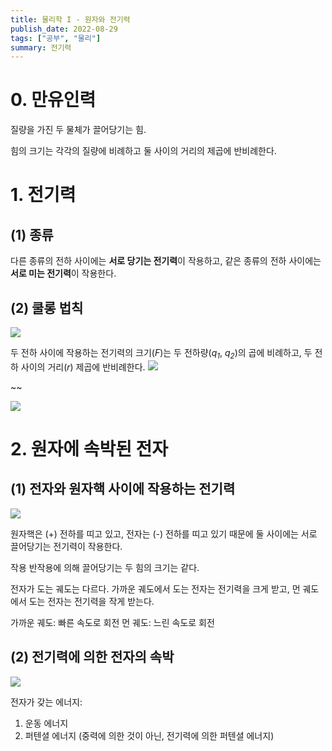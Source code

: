 ```yaml
---
title: 물리학 I - 원자와 전기력
publish_date: 2022-08-29
tags: ["공부", "물리"]
summary: 전기력
---
```



# 0. 만유인력
질량을 가진 두 물체가 끌어당기는 힘.

힘의 크기는 각각의 질량에 비례하고 둘 사이의 거리의 제곱에 반비례한다.

# 1. 전기력
## (1) 종류
다른 종류의 전하 사이에는 **서로 당기는 전기력**이 작용하고, 같은 종류의 전하 사이에는 **서로 미는 전기력**이 작용한다.

## (2) 쿨롱 법칙
![](https://i.imgur.com/Da1ppcm.png)

두 전하 사이에 작용하는 전기력의 크기(_F_)는 두 전하량(_q<sub>1</sub>_, _q<sub>2</sub>_)의 곱에 비례하고, 두 전하 사이의 거리(_r_) 제곱에 반비례한다.
![](https://i.imgur.com/ziT7qoX.png)

~~

![](https://i.imgur.com/ffudvkN.png)


# 2. 원자에 속박된 전자
## (1) 전자와 원자핵 사이에 작용하는 전기력
![](https://i.imgur.com/A5k0VGO.png)

원자핵은 (+) 전하를 띠고 있고, 전자는 (-) 전하를 띠고 있기 때문에 둘 사이에는 서로 끌어당기는 전기력이 작용한다.

작용 반작용에 의해 끌어당기는 두 힘의 크기는 같다.

전자가 도는 궤도는 다르다.
가까운 궤도에서 도는 전자는 전기력을 크게 받고, 먼 궤도에서 도는 전자는 전기력을 작게 받는다.

가까운 궤도: 빠른 속도로 회전
먼 궤도: 느린 속도로 회전

## (2) 전기력에 의한 전자의 속박
![](https://i.imgur.com/cTTzdAy.png)

전자가 갖는 에너지:  
1. 운동 에너지
2. 퍼텐셜 에너지 (중력에 의한 것이 아닌, 전기력에 의한 퍼텐셜 에너지)

